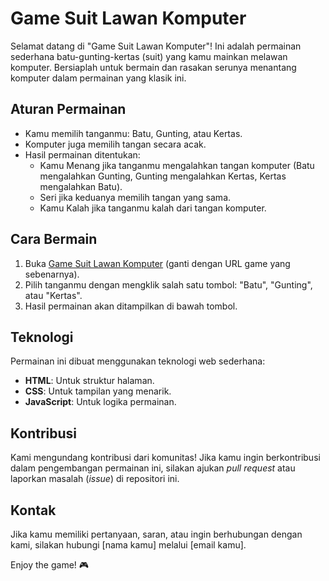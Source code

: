 # Game Suit Lawan Komputer

Selamat datang di "Game Suit Lawan Komputer"! Ini adalah permainan sederhana batu-gunting-kertas (suit) yang kamu mainkan melawan komputer. Bersiaplah untuk bermain dan rasakan serunya menantang komputer dalam permainan yang klasik ini.


## Aturan Permainan

- Kamu memilih tanganmu: Batu, Gunting, atau Kertas.
- Komputer juga memilih tangan secara acak.
- Hasil permainan ditentukan:
  - Kamu Menang jika tanganmu mengalahkan tangan komputer (Batu mengalahkan Gunting, Gunting mengalahkan Kertas, Kertas mengalahkan Batu).
  - Seri jika keduanya memilih tangan yang sama.
  - Kamu Kalah jika tanganmu kalah dari tangan komputer.

## Cara Bermain

1. Buka [Game Suit Lawan Komputer](https://example.com/game-suit-lawan-komputer) (ganti dengan URL game yang sebenarnya).
2. Pilih tanganmu dengan mengklik salah satu tombol: "Batu", "Gunting", atau "Kertas".
3. Hasil permainan akan ditampilkan di bawah tombol.

## Teknologi

Permainan ini dibuat menggunakan teknologi web sederhana:

- **HTML**: Untuk struktur halaman.
- **CSS**: Untuk tampilan yang menarik.
- **JavaScript**: Untuk logika permainan.

## Kontribusi

Kami mengundang kontribusi dari komunitas! Jika kamu ingin berkontribusi dalam pengembangan permainan ini, silakan ajukan *pull request* atau laporkan masalah (*issue*) di repositori ini.

## Kontak

Jika kamu memiliki pertanyaan, saran, atau ingin berhubungan dengan kami, silakan hubungi [nama kamu] melalui [email kamu].

Enjoy the game! 🎮
